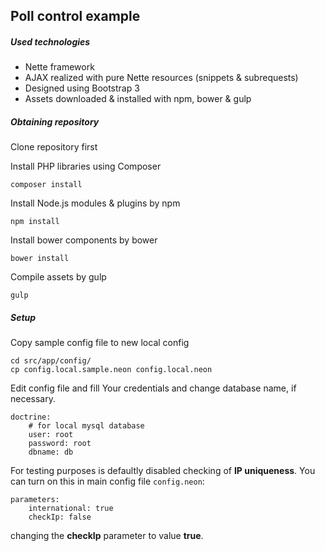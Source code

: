 ## Poll control example
##### Used technologies
- Nette framework
- AJAX realized with pure Nette resources (snippets & subrequests)
- Designed using Bootstrap 3
- Assets downloaded & installed with npm, bower & gulp

##### Obtaining repository
Clone repository first

Install PHP libraries using Composer
```shell
composer install
```
Install Node.js modules & plugins by npm
```shell
npm install
```
Install bower components by bower
```shell
bower install
```
Compile assets by gulp
```shell
gulp
```
##### Setup
Copy sample config file to new local config
```shell
cd src/app/config/
cp config.local.sample.neon config.local.neon
```
Edit config file and fill Your credentials and change database name, if necessary.
```neon
doctrine:
	# for local mysql database
	user: root
	password: root
	dbname: db
```
For testing purposes is defaultly disabled checking of **IP uniqueness**.
You can turn on this in main config file `config.neon`:
```neon
parameters:
	international: true
	checkIp: false
```
changing the **checkIp** parameter to value **true**.
